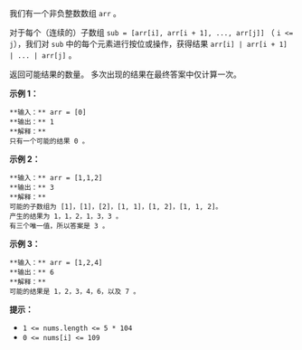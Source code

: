 我们有一个非负整数数组 `arr` 。

对于每个（连续的）子数组 `sub = [arr[i], arr[i + 1], ..., arr[j]]` （ `i <= j`），我们对 `sub`
中的每个元素进行按位或操作，获得结果 `arr[i] | arr[i + 1] | ... | arr[j]` 。

返回可能结果的数量。 多次出现的结果在最终答案中仅计算一次。



**示例 1：**

    
    
    **输入：** arr = [0]
    **输出：** 1
    **解释：**
    只有一个可能的结果 0 。
    

**示例 2：**

    
    
    **输入：** arr = [1,1,2]
    **输出：** 3
    **解释：**
    可能的子数组为 [1]，[1]，[2]，[1, 1]，[1, 2]，[1, 1, 2]。
    产生的结果为 1，1，2，1，3，3 。
    有三个唯一值，所以答案是 3 。
    

**示例  3：**

    
    
    **输入：** arr = [1,2,4]
    **输出：** 6
    **解释：**
    可能的结果是 1，2，3，4，6，以及 7 。
    



**提示：**

  * `1 <= nums.length <= 5 * 104`
  * `0 <= nums[i] <= 109`​​​​​​​

